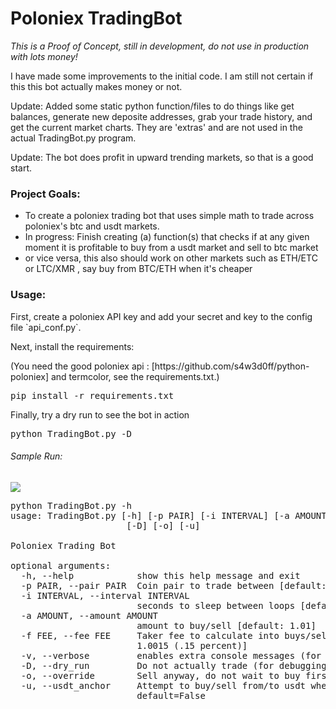 # Poloniex TradingBot

<i>This is a Proof of Concept, still in development, do not use in production with lots money! </i>

<p> I have made some improvements to the initial code. I am still not certain if this this bot actually makes money or not. </p>
<p> Update: Added some static python function/files to do things like get balances, generate new deposite addresses, grab your trade history, and get the current market charts. They are 'extras' and are not used in the actual TradingBot.py program.</p>
<p> Update: The bot does profit in upward trending markets, so that is a good start. </p>

### Project Goals:

- To create a poloniex trading bot that uses simple math to trade across poloniex's btc and usdt markets.
- In progress: Finish creating (a) function(s) that checks if at any given moment it is profitable to buy from a usdt market and sell to btc market
 - or vice versa, this also should work on other markets such as ETH/ETC or LTC/XMR , say buy from BTC/ETH when it's cheaper

### Usage:

<p> First, create a poloniex API key and add your secret and key to the config file `api_conf.py`. </p>
<p> Next, install the requirements: </p>
<p> (You need the good poloniex api : [https://github.com/s4w3d0ff/python-poloniex] and termcolor, see the requirements.txt.)  </p>

<pre>
pip install -r requirements.txt
</pre>
<p> Finally, try a dry run to see the bot in action </p>
<pre>
python TradingBot.py -D
</pre>

###### Sample Run:

<img src="https://s1.postimg.org/72owgckzcf/botsample.png"></img>


<pre>
python TradingBot.py -h
usage: TradingBot.py [-h] [-p PAIR] [-i INTERVAL] [-a AMOUNT] [-f FEE] [-v]
                      [-D] [-o] [-u]

Poloniex Trading Bot

optional arguments:
  -h, --help            show this help message and exit
  -p PAIR, --pair PAIR  Coin pair to trade between [default: BTC_ETH]
  -i INTERVAL, --interval INTERVAL
                        seconds to sleep between loops [default: 1]
  -a AMOUNT, --amount AMOUNT
                        amount to buy/sell [default: 1.01]
  -f FEE, --fee FEE     Taker fee to calculate into buys/sells [default:
                        1.0015 (.15 percent)]
  -v, --verbose         enables extra console messages (for debugging)
  -D, --dry_run         Do not actually trade (for debugging)
  -o, --override        Sell anyway, do not wait to buy first. (for debugging)
  -u, --usdt_anchor     Attempt to buy/sell from/to usdt when oppurtune,
                        default=False

</pre>


